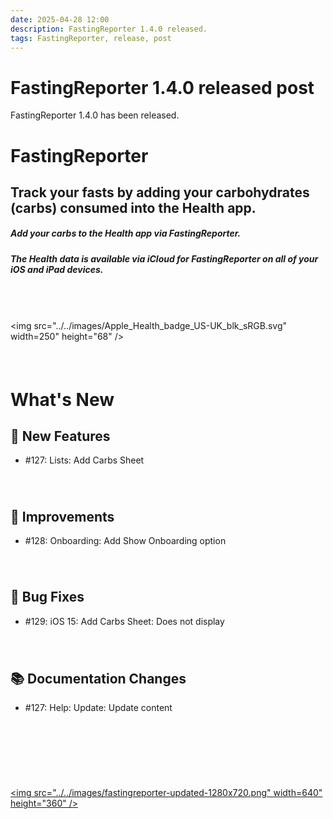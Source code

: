 ```yaml
---
date: 2025-04-28 12:00
description: FastingReporter 1.4.0 released.
tags: FastingReporter, release, post
---
```

# FastingReporter 1.4.0 released post

FastingReporter 1.4.0 has been released.

# FastingReporter
## Track your fasts by adding your carbohydrates (carbs) consumed into the Health app.
##### Add your carbs to the Health app via FastingReporter.
##### The Health data is available via iCloud for FastingReporter on all of your iOS and iPad devices.

###### &nbsp;  

<img src="../../images/Apple_Health_badge_US-UK_blk_sRGB.svg" width=250" height="68" />

###### &nbsp;  

# What's New
## 🎉 New Features
- #127: Lists: Add Carbs Sheet

###### &nbsp;  

## 🔨 Improvements
- #128: Onboarding: Add Show Onboarding option

###### &nbsp;  

## 🐛 Bug Fixes
- #129: iOS 15: Add Carbs Sheet: Does not display

###### &nbsp;  

## 📚 Documentation Changes
- #127: Help: Update: Update content

###### &nbsp;  
###### &nbsp;  


[<img src="../../images/fastingreporter-updated-1280x720.png" width=640" height="360" />](https://apps.apple.com/app/fastingreporter/id1642589328) 
